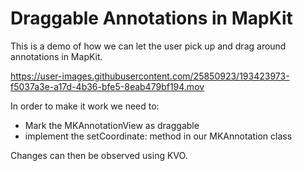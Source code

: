 # Draggable Annotations in MapKit

This is a demo of how we can let the user pick up and drag around annotations in MapKit.

https://user-images.githubusercontent.com/25850923/193423973-f5037a3e-a17d-4b36-bfe5-8eab479bf194.mov

In order to make it work we need to:
- Mark the MKAnnotationView as draggable
- implement the setCoordinate: method in our MKAnnotation class

Changes can then be observed using KVO.
